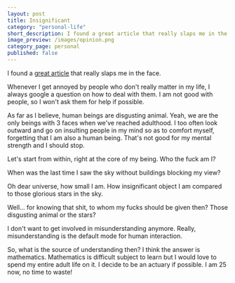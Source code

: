 ```yaml
---
layout: post
title: Insignificant
category: "personal-life"
short_description: I found a great article that really slaps me in the face.
image_preview: /images/opinion.png
category_page: personal
published: false
---
```


I found a [great article](https://markmanson.net/not-giving-a-fuck) that really slaps me in the face.

Whenever I get annoyed by people who don't really matter in my life, I always google a question on how to deal with them.
I am not good with people, so I won't ask them for help if possible.

As far as I believe, human beings are disgusting animal. Yeah, we are the only beings with 3 faces when we've reached adulthood.
I too often look outward and go on insulting people in my mind so as to comfort myself, forgetting that I am also a human being.
That's not good for my mental strength and I should stop.

Let's start from within, right at the core of my being. Who the fuck am I?

When was the last time I saw the sky without buildings blocking my view?

Oh dear universe, how small I am. How insignificant object I am compared to those glorious stars in the sky.

Well... for knowing that shit, to whom my fucks should be given then? Those disgusting animal or the stars?

I don't want to get involved in misunderstanding anymore. Really, misunderstanding is the default mode for human interaction.

So, what is the source of understanding then? I think the answer is mathematics. Mathematics is difficult subject to learn but
I would love to spend my entire adult life on it. I decide to be an actuary if possible. I am 25 now, no time to waste!
